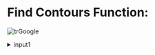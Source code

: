 # Find Contours Function:
  ![trGoogle](https://user-images.githubusercontent.com/83409092/196764839-ab76cbe9-0267-49a4-9135-7f022e1a0cc3.png)

  <details>
    <summary>input1</summary>
    <br>

    </details>
  
  <details>
    <summary>input2</summary>
    <br>
    
</details>

  <details>
    <summary>output</summary>
    <br>

    </details>
